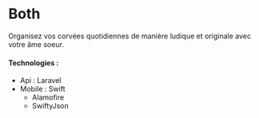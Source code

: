 # Both

Organisez vos corvées quotidiennes de
manière ludique et originale avec votre
âme soeur.

#### Technologies :

* Api : Laravel
* Mobile : Swift
  * Alamofire
  * SwiftyJson